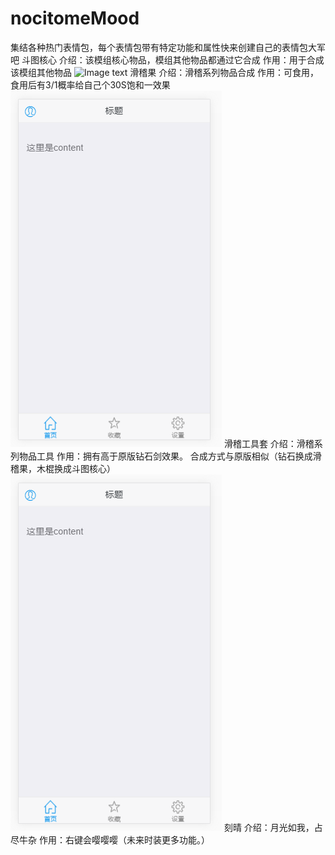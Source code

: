 # nocitomeMood
集结各种热门表情包，每个表情包带有特定功能和属性快来创建自己的表情包大军吧
斗图核心
介绍：该模组核心物品，模组其他物品都通过它合成
作用：用于合成该模组其他物品
![Image text](https://wp.fengyeqiulin.cn/?explorer/share/file&hash=ac78BRQ3B4lcWgvblSrBQI9ee1mnqWWbnFsUmOEgLWi18fbdRgE5nP4S&name=%E5%9B%BE%E7%89%871.png)
滑稽果
介绍：滑稽系列物品合成
作用：可食用，食用后有3/1概率给自己个30S饱和一效果
![Image text](https://raw.githubusercontent.com/hongmaju/light7Local/master/img/productShow/20170518152848.png)
滑稽工具套
介绍：滑稽系列物品工具
作用：拥有高于原版钻石剑效果。
合成方式与原版相似（钻石换成滑稽果，木棍换成斗图核心）
![Image text](https://raw.githubusercontent.com/hongmaju/light7Local/master/img/productShow/20170518152848.png)
刻晴
介绍：月光如我，占尽牛杂
作用：右键会嘤嘤嘤（未来时装更多功能。）

